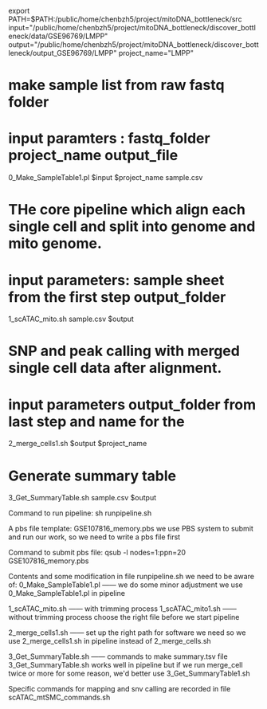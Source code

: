 export PATH=$PATH:/public/home/chenbzh5/project/mitoDNA_bottleneck/src
input="/public/home/chenbzh5/project/mitoDNA_bottleneck/discover_bottleneck/data/GSE96769/LMPP"
output="/public/home/chenbzh5/project/mitoDNA_bottleneck/discover_bottleneck/output_GSE96769/LMPP"
project_name="LMPP"
# make sample list from raw fastq folder 
# input paramters : fastq_folder	 project_name	output_file 
0_Make_SampleTable1.pl   $input  $project_name  sample.csv
# THe core pipeline which align each single cell and split into genome and mito genome.
# input parameters: sample sheet from the first step	output_folder 
1_scATAC_mito.sh  sample.csv  $output
# SNP and peak calling with merged single cell data after alignment. 
# input parameters	output_folder from last step and name for the 
2_merge_cells1.sh   $output  $project_name
# Generate summary  table
3_Get_SummaryTable.sh  sample.csv $output 





Command to run pipeline: sh runpipeline.sh

A pbs file template: GSE107816_memory.pbs
we use PBS system to submit and run our work, so we need to write a pbs file first

Command to submit pbs file: qsub -l nodes=1:ppn=20 GSE107816_memory.pbs

Contents and some modification in file runpipeline.sh we need to be aware of:
0_Make_SampleTable1.pl —— we do some minor adjustment
we use 0_Make_SampleTable1.pl in pipeline

1_scATAC_mito.sh —— with trimming process
1_scATAC_mito1.sh  —— without trimming process
choose the right file before we start pipeline

2_merge_cells1.sh —— set up the right path for software we need
so we use 2_merge_cells1.sh in pipeline instead of 2_merge_cells.sh

3_Get_SummaryTable.sh —— commands to make summary.tsv file
3_Get_SummaryTable.sh works well in pipeline
but if we run merge_cell twice or more for some reason, we'd better use 3_Get_SummaryTable1.sh

Specific commands for mapping and snv calling are recorded in file scATAC_mtSMC_commands.sh